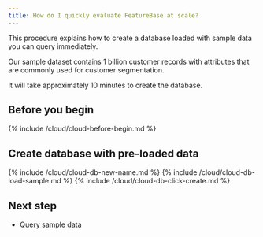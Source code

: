 ```yaml
---
title: How do I quickly evaluate FeatureBase at scale?
---
```


This procedure explains how to create a database loaded with sample data you can query immediately.

Our sample dataset contains 1 billion customer records with attributes that are commonly used for customer segmentation.

It will take approximately 10 minutes to create the database.

## Before you begin

{% include /cloud/cloud-before-begin.md %}

## Create database with pre-loaded data

{% include /cloud/cloud-db-new-name.md %}
{% include /cloud/cloud-db-load-sample.md %}
{% include /cloud/cloud-db-click-create.md %}

## Next step

* [Query sample data](/cloud/query-cloud-data/querydata)
